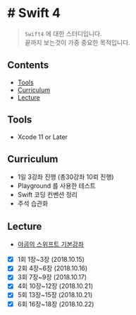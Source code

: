 # # Swift 4  
> `Swift4` 에 대한 스터디입니다.    
> 끝까지 보는것이 가중 중요한 목적입니다.  

## Contents
* [Tools](https://github.com/Heo-Seoyeong/Study_Swift_Bagic#tools)
* [Curriculum](https://github.com/Heo-Seoyeong/Study_Swift_Bagic#curriculum)
* [Lecture](https://github.com/Heo-Seoyeong/Study_Swift_Bagic#Lecture)

## Tools
*  Xcode 11 or Later

## Curriculum
- 1일 3강좌 진행 (총30강좌 10뢰 진행)
- Playground 를 사용한 테스트
- Swift 코딩 컨벤션 정리
- 주석 습관화

## Lecture 
*  [야곰의 스위프트 기본강좌](https://www.inflearn.com/course/스위프트-기본-문법/)

- [x] 1회 1장~3장 (2018.10.15)
- [x] 2회 4장~6장 (2018.10.16)
- [x] 3회 7장~9장 (2018.10.17)
- [x] 4회 10장~12장 (2018.10.21)
- [x] 5회 13장~15장 (2018.10.21)
- [x] 6회 16장~18장 (2018.10.22)
